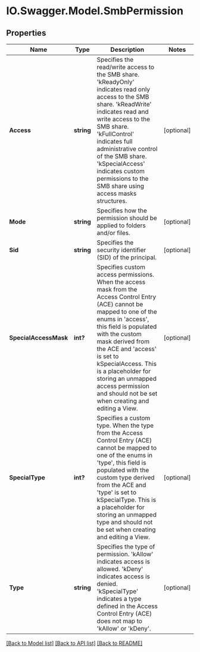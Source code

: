 # IO.Swagger.Model.SmbPermission
## Properties

Name | Type | Description | Notes
------------ | ------------- | ------------- | -------------
**Access** | **string** | Specifies the read/write access to the SMB share. &#39;kReadyOnly&#39; indicates read only access to the SMB share. &#39;kReadWrite&#39; indicates read and write access to the SMB share. &#39;kFullControl&#39; indicates full administrative control of the SMB share. &#39;kSpecialAccess&#39; indicates custom permissions to the SMB share using access masks structures. | [optional] 
**Mode** | **string** | Specifies how the permission should be applied to folders and/or files. | [optional] 
**Sid** | **string** | Specifies the security identifier (SID) of the principal. | [optional] 
**SpecialAccessMask** | **int?** | Specifies custom access permissions. When the access mask from the Access Control Entry (ACE) cannot be mapped to one of the enums in &#39;access&#39;, this field is populated with the custom mask derived from the ACE and &#39;access&#39; is set to kSpecialAccess. This is a placeholder for storing an unmapped access permission and should not be set when creating and editing a View. | [optional] 
**SpecialType** | **int?** | Specifies a custom type. When the type from the Access Control Entry (ACE) cannot be mapped to one of the enums in &#39;type&#39;, this field is populated with the custom type derived from the ACE and &#39;type&#39; is set to kSpecialType. This is a placeholder for storing an unmapped type and should not be set when creating and editing a View. | [optional] 
**Type** | **string** | Specifies the type of permission. &#39;kAllow&#39; indicates access is allowed. &#39;kDeny&#39; indicates access is denied. &#39;kSpecialType&#39; indicates a type defined in the Access Control Entry (ACE) does not map to &#39;kAllow&#39; or &#39;kDeny&#39;. | [optional] 

[[Back to Model list]](../README.md#documentation-for-models) [[Back to API list]](../README.md#documentation-for-api-endpoints) [[Back to README]](../README.md)

